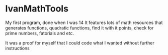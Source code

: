 IvanMathTools
=============

My first program, done when I was 14
It features lots of math resources that generates functions, quadratic functions, find it with it points, check for prime numbers, fatorials and etc.

It was a proof for myself that I could code what I wanted without further instructions
